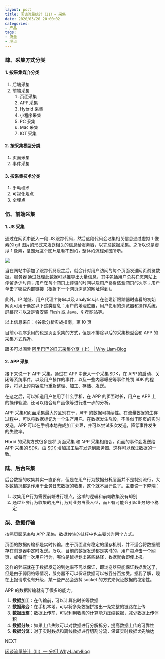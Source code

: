```yaml
---
layout: post
title: 闲谈流量统计（II）— 采集
date: 2020/03/20 20:00:02
categories:
- 产品
tags:
- 流量
- 埋点
---
```


### 肆、采集方式分类

#### 1. 按采集媒介分类

1. 后端采集
2. 前端采集
	 1. 页面采集
	 2. APP 采集
	 3. Hybrid 采集
	 4. 小程序采集
	 5. PC 采集
	 6. Mac 采集
	 7. IOT 采集

#### 2. 按采集模型分类

1. 页面采集
2. 事件采集

#### 3. 按采集技术分类

1. 手动埋点
2. 可视化埋点
3. 全埋点

### 伍、前端采集

#### 1. JS 采集

通过在网页中嵌入一段 JS 跟踪代码，然后这段代码会收集相关信息通过虚拟 1 像素的 gif 图片的形式来发送相关的信息给服务器，以完成数据采集。之所以说是虚拟 1 像素，是因为这个图片是看不到的，整体的流程如图所示。

![](http://pics.naaln.com/blog/2020-02-07-072942.jpg-basicBlog)

当在网站中添加了跟踪代码段之后，就会针对用户访问的每个页面发送网页浏览数据。服务器 通过处理此数据可以推导出大量信息，其中包括用户总共在您网站上停留多少时间；用户在每个网页上停留的时间以及用户查看这些网页的次序；用户单击了哪些内部链接（根据下一个网页浏览的网址得到）。

此外，IP 地址、用户代理字符串以及 analytics.js 在创建新跟踪器时查看的初始网页可用于确定以下这类信息：用户的地理位置，用户使用的浏览器和操作系统，屏幕尺寸以及是否安装 Flash 或 Java、引荐网站等。

以上信息来自：《谷歌分析实战指南，第 10 页

目前小程序采用的也是页面采集的方式，但是不排除以后的采集模型会和 APP 的采集方式靠近。

跟多可以阅读 [阿里巴巴的日志采集分享（上） | Why·Liam·Blog](https://blog.naaln.com/2017/08/alibaba-data-track-1/)

#### 2. APP 采集

接下来说一下 APP 采集。通过在 APP 中嵌入一个采集 SDK，在 APP 的启动、关闭等系统事件，以及用户操作的事件，以及一些内容曝光等事件处罚 SDK 的程序，将以上的内容进行重新整理、加工、存储、发送。

在这之后，可以知道用户使用了什么手机，在 APP 的页面时长，用户在 APP 上的操作轨迹，还可以结合用户画像等进行进一步的分析。

APP 采集和页面采集最大的区别在于，APP 的数据可持续性。在流量数据的生存过程中，可以将数据标记为一个生产用户。在数据发生阶段，不类似于网页的实时发送，APP 可以在手机本地完成加工处理，并可以尝试多次发送，降低事件发生的失败率。

Hbrid 的采集方式很多是将 页面采集 和 APP 采集相结合，页面的事件会发送给 APP 采集的 SDK，由 SDK 增加加工后在发送到服务器。这样可以保证数据的一致。

### 陆、后台采集

后台数据的收集其实一直都有，但是在用户行为数据分析层面并不是特别流行，大多数情况都是作用于业务日志数据的收集，这个就不展开说了。主要说一下弊端：

1. 收集用户行为需要前端进行埋点，这样的逻辑和前端收集没有却别
2. 通过业务行为收集的用户行为对业务由侵入型，而且有可能会引起业务的不稳定

### 柒、数据传输

按照页面采集和 APP 采集，数据传输的过程中也主要分为两个方式。

页面的数据传输都是实时传输。由于页面没有稳定的缓存机制，并不适合将数据缓存在浏览器中定时发送。所以，目前的数据发送都是实时的，用户每点击一个网页，或每有一次用户行为，哪怕是鼠标划出某些路径，数据就会即使上报。

这样的弊端就在于数据发送的到达率不可以保证，即浏览器只能保证数据发送了，但是由于弱网络等情况，服务器不可以保证数据可以被百分百接受。据我了解，现在上报请求也有升级，某一些产品会选择 socket 的方式来保证数据的稳定性。

APP 的数据传输就有了很多的能力。

1. **数据加工**：在传输前，可以计算出时长等数据
2. **数据聚合**：在手机本地，可以将多条数据拼接出一条完整的链路在上传
3. **数据压缩**：数据上传前，可以利用收集的计算能力压缩数据，减少数据上传体积
4. **数据分块**：如果上传失败可以对数据进行分解拆分，提高数据上传的可靠性
5. **数据分流**：对于实时数据和离线数据进行切割分流，保证实时数据优先触达

NEXT

[闲谈流量统计（III）— 分析| Why·Liam·Blog](https://blog.naaln.com/2020/03/data-analytic-3/)
